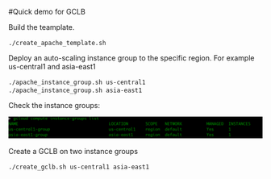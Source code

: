 #Quick demo for GCLB

Build the teamplate. 
```
./create_apache_template.sh
```

Deploy an auto-scaling instance group to the specific region.
For example us-central1 and asia-east1
```
./apache_instance_group.sh us-central1
./apache_instance_group.sh asia-east1
```
Check the instance groups:

![alt text](instance_group_check.png "instances group list")

Create a GCLB on two instance groups

```
./create_gclb.sh us-central1 asia-east1
```


